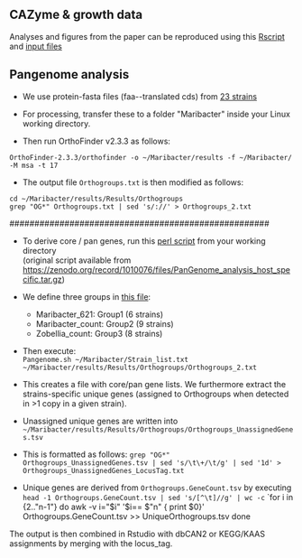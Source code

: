 ## CAZyme & growth data

Analyses and figures from the paper can be reproduced using this [Rscript](./code/Maribacter.R) and [input files](./data/Rstats) 

## Pangenome analysis

- We use protein-fasta files (faa--translated cds) from [23 strains](./data/pangenome_faa)

- For processing, transfer these to a folder "Maribacter" inside your Linux working directory.  

- Then run OrthoFinder v2.3.3 as follows:  

`OrthoFinder-2.3.3/orthofinder -o ~/Maribacter/results -f ~/Maribacter/ -M msa -t 17`

- The output file `Orthogroups.txt` is then modified as follows:

`cd ~/Maribacter/results/Results/Orthogroups`  
`grep "OG*" Orthogroups.txt | sed 's/://' > Orthogroups_2.txt`

####################################################

- To derive core / pan genes, run this [perl script](./code/Pangenome.sh) from your working directory    
(original script available from https://zenodo.org/record/1010076/files/PanGenome_analysis_host_specific.tar.gz)

- We define three groups in [this file](./data/Strain_list.txt):
   - Maribacter_621: Group1 (6 strains)
   - Maribacter_count: Group2 (9 strains)
   - Zobellia_count: Group3 (8 strains)

- Then execute:   
`Pangenome.sh ~/Maribacter/Strain_list.txt ~/Maribacter/results/Results/Orthogroups/Orthogroups_2.txt`

- This creates a file with core/pan gene lists. We furthermore extract the strains-specific unique genes (assigned to Orthogroups when detected in >1 copy in a given strain).

- Unassigned unique genes are written into
`~/Maribacter/results/Results/Orthogroups/Orthogroups_UnassignedGenes.tsv`

- This is formatted as follows:
`grep "OG*" Orthogroups_UnassignedGenes.tsv | sed 's/\t\+/\t/g' | sed '1d' > Orthogroups_UnassignedGenes_LocusTag.txt`

- Unique genes are derived from `Orthogroups.GeneCount.tsv` by executing  
`head -1 Orthogroups.GeneCount.tsv | sed 's/[^\t]//g' | wc -c`
`for i in {2.."n-1"}
do
awk -v i="$i" '$i== $"n" { print $0}' Orthogroups.GeneCount.tsv >> UniqueOrthogroups.tsv
done

The output is then combined in Rstudio with dbCAN2 or KEGG/KAAS assignments by merging with the locus_tag.

